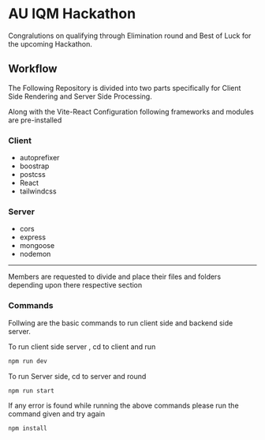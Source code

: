 
# AU IQM Hackathon
Congralutions on qualifying through Elimination round and Best of Luck for the upcoming Hackathon.

## Workflow
The Following Repository is divided into two parts specifically for Client Side Rendering and Server Side Processing.

Along with the Vite-React Configuration following frameworks and modules are pre-installed

### Client
- autoprefixer
- boostrap
- postcss
- React
- tailwindcss

### Server
- cors
- express
- mongoose
- nodemon

---

Members are requested to divide and place their files and folders depending upon there respective 
section

### Commands
Follwing are the basic commands to run client side and backend side server.

To run client side server , cd to client and run
```bash
npm run dev
```

To run Server side, cd to server and round

```bash
npm run start
```

If any error is found while running the above commands please run the command given and try again
```bash
npm install
```
